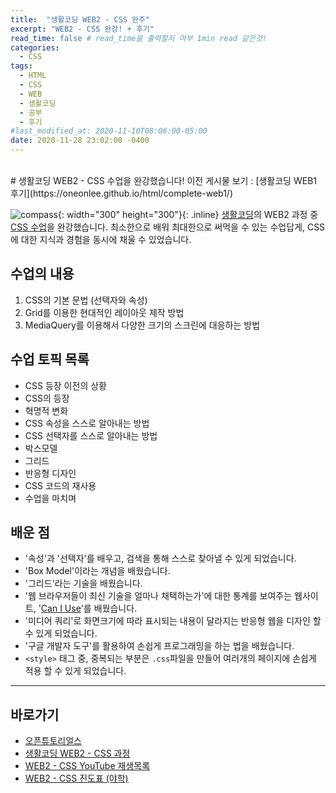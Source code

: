 ```yaml
---
title:  "생활코딩 WEB2 - CSS 완주"
excerpt: "WEB2 - CSS 완강! + 후기"
read_time: false # read_time을 출력할지 여부 1min read 같은것!
categories:
  - CSS
tags:
  - HTML
  - CSS
  - WEB
  - 생활코딩
  - 공부
  - 후기
#last_modified_at: 2020-11-10T08:06:00-05:00
date: 2020-11-28 23:02:00 -0400
---
```

<br>
# 생활코딩 WEB2 - CSS 수업을 완강했습니다!
이전 게시물 보기 : [생활코딩 WEB1 후기](https://oneonlee.github.io/html/complete-web1/)<br>

![compass](https://s3-ap-northeast-2.amazonaws.com/opentutorials-user-file/module/3129/8213.png){: width="300" height="300"}{: .inline} [생활코딩](https://opentutorials.org/course/1)의 WEB2 과정 중 [CSS 수업](https://opentutorials.org/course/3086)을 완강했습니다.
최소한으로 배워 최대한으로 써먹을 수 있는 수업답게, CSS에 대한 지식과 경험을 동시에 채울 수 있었습니다.

## 수업의 내용
1. CSS의 기본 문법 (선택자와 속성)
2. Grid를 이용한 현대적인 레이아웃 제작 방법
3. MediaQuery를 이용해서 다양한 크기의 스크린에 대응하는 방법

## 수업 토픽 목록
- CSS 등장 이전의 상황
- CSS의 등장
- 혁명적 변화
- CSS 속성을 스스로 알아내는 방법
- CSS 선택자를 스스로 알아내는 방법
- 박스모델
- 그리드
- 반응형 디자인
- CSS 코드의 재사용
- 수업을 마치며

## 배운 점
- '속성'과 '선택자'를 배우고, 검색을 통해 스스로 찾아낼 수 있게 되었습니다.
- 'Box Model'이라는 개념을 배웠습니다.
- '그리드'라는 기술을 배웠습니다.  
- '웹 브라우저들이 최신 기술을 얼마나 채택하는가'에 대한 통계를 보여주는 웹사이트, '[Can I Use](https://caniuse.com/)'를 배웠습니다.
- '미디어 쿼리'로 화면크기에 따라 표시되는 내용이 달라지는 반응형 웹을 디자인 할 수 있게 되었습니다.
- '구글 개발자 도구'를 활용하여 손쉽게 프로그래밍을 하는 법을 배웠습니다.
- ```<style>``` 태그 중, 중복되는 부분은 ```.css```파일을 만들어 여러개의 페이지에 손쉽게 적용 할 수 있게 되었습니다.



---

## 바로가기

* [오픈튜토리얼스](http://Opentutorials.org)   
* [생활코딩 WEB2 - CSS 과정](https://opentutorials.org/course/3086)
* [WEB2 - CSS YouTube 재생목록](https://www.youtube.com/playlist?list=PLuHgQVnccGMAnWgUYiAW2cTzSBywFO75B)   
* [WEB2 - CSS 진도표 (야학)](https://yah.ac/web2css)

